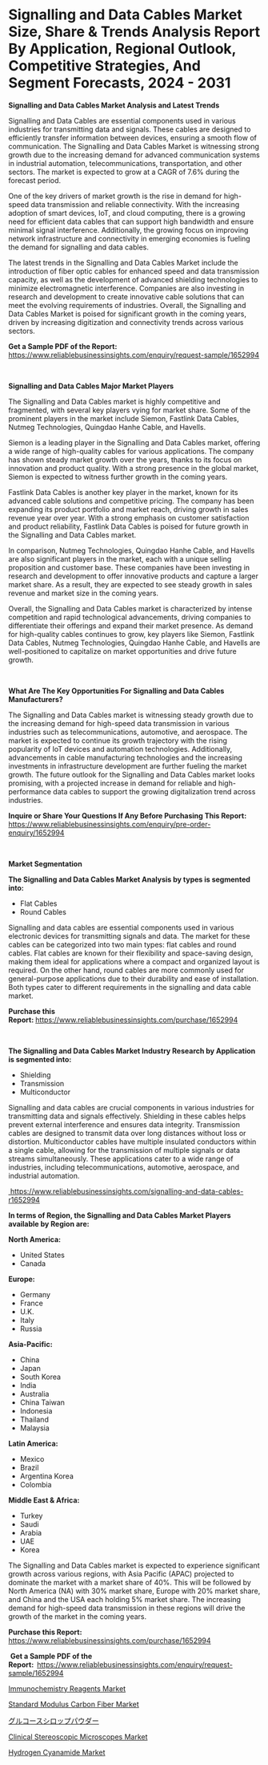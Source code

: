 <p><h1>Signalling and Data Cables Market Size, Share & Trends Analysis Report By Application, Regional Outlook, Competitive Strategies, And Segment Forecasts, 2024 - 2031</h1></p><p><strong>Signalling and Data Cables Market Analysis and Latest Trends</strong></p>
<p><p>Signalling and Data Cables are essential components used in various industries for transmitting data and signals. These cables are designed to efficiently transfer information between devices, ensuring a smooth flow of communication. The Signalling and Data Cables Market is witnessing strong growth due to the increasing demand for advanced communication systems in industrial automation, telecommunications, transportation, and other sectors. The market is expected to grow at a CAGR of 7.6% during the forecast period.</p><p>One of the key drivers of market growth is the rise in demand for high-speed data transmission and reliable connectivity. With the increasing adoption of smart devices, IoT, and cloud computing, there is a growing need for efficient data cables that can support high bandwidth and ensure minimal signal interference. Additionally, the growing focus on improving network infrastructure and connectivity in emerging economies is fueling the demand for signalling and data cables.</p><p>The latest trends in the Signalling and Data Cables Market include the introduction of fiber optic cables for enhanced speed and data transmission capacity, as well as the development of advanced shielding technologies to minimize electromagnetic interference. Companies are also investing in research and development to create innovative cable solutions that can meet the evolving requirements of industries. Overall, the Signalling and Data Cables Market is poised for significant growth in the coming years, driven by increasing digitization and connectivity trends across various sectors.</p></p>
<p><strong>Get a Sample PDF of the Report:&nbsp;</strong> <a href="https://www.reliablebusinessinsights.com/enquiry/request-sample/1652994">https://www.reliablebusinessinsights.com/enquiry/request-sample/1652994</a></p>
<p>&nbsp;</p>
<p><strong>Signalling and Data Cables Major Market Players</strong></p>
<p><p>The Signalling and Data Cables market is highly competitive and fragmented, with several key players vying for market share. Some of the prominent players in the market include Siemon, Fastlink Data Cables, Nutmeg Technologies, Quingdao Hanhe Cable, and Havells.</p><p>Siemon is a leading player in the Signalling and Data Cables market, offering a wide range of high-quality cables for various applications. The company has shown steady market growth over the years, thanks to its focus on innovation and product quality. With a strong presence in the global market, Siemon is expected to witness further growth in the coming years.</p><p>Fastlink Data Cables is another key player in the market, known for its advanced cable solutions and competitive pricing. The company has been expanding its product portfolio and market reach, driving growth in sales revenue year over year. With a strong emphasis on customer satisfaction and product reliability, Fastlink Data Cables is poised for future growth in the Signalling and Data Cables market.</p><p>In comparison, Nutmeg Technologies, Quingdao Hanhe Cable, and Havells are also significant players in the market, each with a unique selling proposition and customer base. These companies have been investing in research and development to offer innovative products and capture a larger market share. As a result, they are expected to see steady growth in sales revenue and market size in the coming years.</p><p>Overall, the Signalling and Data Cables market is characterized by intense competition and rapid technological advancements, driving companies to differentiate their offerings and expand their market presence. As demand for high-quality cables continues to grow, key players like Siemon, Fastlink Data Cables, Nutmeg Technologies, Quingdao Hanhe Cable, and Havells are well-positioned to capitalize on market opportunities and drive future growth.</p></p>
<p>&nbsp;</p>
<p><strong>What Are The Key Opportunities For Signalling and Data Cables Manufacturers?</strong></p>
<p><p>The Signalling and Data Cables market is witnessing steady growth due to the increasing demand for high-speed data transmission in various industries such as telecommunications, automotive, and aerospace. The market is expected to continue its growth trajectory with the rising popularity of IoT devices and automation technologies. Additionally, advancements in cable manufacturing technologies and the increasing investments in infrastructure development are further fueling the market growth. The future outlook for the Signalling and Data Cables market looks promising, with a projected increase in demand for reliable and high-performance data cables to support the growing digitalization trend across industries.</p></p>
<p><strong>Inquire or Share Your Questions If Any Before Purchasing This Report:</strong> <a href="https://www.reliablebusinessinsights.com/enquiry/pre-order-enquiry/1652994">https://www.reliablebusinessinsights.com/enquiry/pre-order-enquiry/1652994</a></p>
<p>&nbsp;</p>
<p><strong>Market Segmentation</strong></p>
<p><strong>The Signalling and Data Cables Market Analysis by types is segmented into:</strong></p>
<p><ul><li>Flat Cables</li><li>Round Cables</li></ul></p>
<p><p>Signalling and data cables are essential components used in various electronic devices for transmitting signals and data. The market for these cables can be categorized into two main types: flat cables and round cables. Flat cables are known for their flexibility and space-saving design, making them ideal for applications where a compact and organized layout is required. On the other hand, round cables are more commonly used for general-purpose applications due to their durability and ease of installation. Both types cater to different requirements in the signalling and data cable market.</p></p>
<p><strong>Purchase this Report:&nbsp;</strong><a href="https://www.reliablebusinessinsights.com/purchase/1652994">https://www.reliablebusinessinsights.com/purchase/1652994</a></p>
<p>&nbsp;</p>
<p><strong>The Signalling and Data Cables Market Industry Research by Application is segmented into:</strong></p>
<p><ul><li>Shielding</li><li>Transmission</li><li>Multiconductor</li></ul></p>
<p><p>Signalling and data cables are crucial components in various industries for transmitting data and signals effectively. Shielding in these cables helps prevent external interference and ensures data integrity. Transmission cables are designed to transmit data over long distances without loss or distortion. Multiconductor cables have multiple insulated conductors within a single cable, allowing for the transmission of multiple signals or data streams simultaneously. These applications cater to a wide range of industries, including telecommunications, automotive, aerospace, and industrial automation.</p></p>
<p><a href="https://www.reliablebusinessinsights.com/signalling-and-data-cables-r1652994">&nbsp;https://www.reliablebusinessinsights.com/signalling-and-data-cables-r1652994</a></p>
<p><strong>In terms of Region, the Signalling and Data Cables Market Players available by Region are:</strong></p>
<p>
    <p> <strong> North America: </strong>
        <ul>
            <li>United States</li>
            <li>Canada</li>
        </ul>
        </p> 
    <p> <strong> Europe: </strong>
        <ul>
            <li>Germany</li>
            <li>France</li>
            <li>U.K.</li>
            <li>Italy</li>
            <li>Russia</li>
        </ul>
        </p> 
    <p> <strong> Asia-Pacific: </strong>
        <ul>
            <li>China</li>
            <li>Japan</li>
            <li>South Korea</li>
            <li>India</li>
            <li>Australia</li>
            <li>China Taiwan</li>
            <li>Indonesia</li>
            <li>Thailand</li>
            <li>Malaysia</li>
        </ul>
        </p> 
    <p> <strong> Latin America: </strong>
        <ul>
            <li>Mexico</li>
            <li>Brazil</li>
            <li>Argentina Korea</li>
            <li>Colombia</li>
        </ul>
        </p> 
    <p> <strong> Middle East & Africa: </strong>
        <ul>
            <li>Turkey</li>
            <li>Saudi</li>
            <li>Arabia</li>
            <li>UAE</li>
            <li>Korea</li>
        </ul>
    </p>
    </p>
<p><p>The Signalling and Data Cables market is expected to experience significant growth across various regions, with Asia Pacific (APAC) projected to dominate the market with a market share of 40%. This will be followed by North America (NA) with 30% market share, Europe with 20% market share, and China and the USA each holding 5% market share. The increasing demand for high-speed data transmission in these regions will drive the growth of the market in the coming years.</p></p>
<p><strong>Purchase this Report: </strong><a href="https://www.reliablebusinessinsights.com/purchase/1652994">https://www.reliablebusinessinsights.com/purchase/1652994</a></p>
<p>&nbsp;<strong>Get a Sample PDF of the Report:&nbsp;&nbsp;</strong><a href="https://www.reliablebusinessinsights.com/enquiry/request-sample/1652994">https://www.reliablebusinessinsights.com/enquiry/request-sample/1652994</a></p>
<p><strong></strong></p>
<p><p><a href="https://github.com/juniordelafrance/Market-Research-Report-List-4/blob/main/immunochemistry-reagents-market.md">Immunochemistry Reagents Market</a></p><p><a href="https://www.linkedin.com/pulse/emerging-trends-standard-modulus-carbon-fiber-market-mywae">Standard Modulus Carbon Fiber Market</a></p><p><a href="https://github.com/TysonKub/Market-Research-Report-List-1/blob/main/8681232176321.md">グルコースシロップパウダー</a></p><p><a href="https://github.com/jaidynmorantestelletmjzya/Market-Research-Report-List-3/blob/main/clinical-stereoscopic-microscopes-market.md">Clinical Stereoscopic Microscopes Market</a></p><p><a href="https://www.linkedin.com/pulse/hydrogen-cyanamide-market-size-growth-industry-analysis-admte">Hydrogen Cyanamide Market</a></p></p>